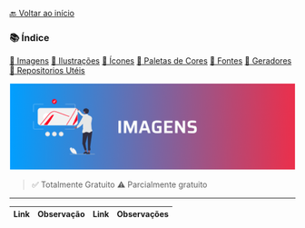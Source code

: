 [🔙 Voltar ao início](../../README.md)<br>

### 📚 Índice

[📌 Imagens](imagens.md)
[📌 Ilustrações](ilustracoes.md)
[📌 Ícones](pages/utilities/)
[📌 Paletas de Cores](pages/utilities/)
[📌 Fontes](pages/utilities/)
[📌 Geradores](pages/utilities/)
[📌 Repositorios Utéis](pages/utilities/)

<img src="../../assets/banners/imagens.png">

> ✅ Totalmente Gratuito
> ⚠️ Parcialmente gratuito

---

| Link      | Observação | Link | Observações |
| ---------- | :------: | ------- | :-------:|